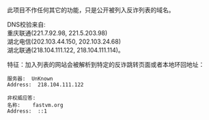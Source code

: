 此项目不作任何其它的功能，只是公开被列入反诈列表的域名。


DNS校验来自:   
重庆联通(221.7.92.98, 221.5.203.98)  
湖北电信(202.103.44.150, 202.103.24.68)  
湖北联通(218.104.111.122, 218.104.111.114)。


特征：加入列表的网站会被解析到特定的反诈跳转页面或者本地环回地址：  
```nslookup fastvm.org 218.104.111.122  
服务器:  UnKnown  
Address:  218.104.111.122  

非权威应答:  
名称:    fastvm.org  
Address:  ::1
```
